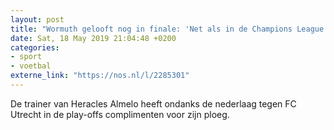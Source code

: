 ```yaml
---
layout: post
title: "Wormuth gelooft nog in finale: 'Net als in de Champions League’"
date: Sat, 18 May 2019 21:04:48 +0200
categories: 
- sport 
- voetbal 
externe_link: "https://nos.nl/l/2285301"
---
```


De trainer van Heracles Almelo heeft ondanks de nederlaag tegen FC Utrecht in de play-offs complimenten voor zijn ploeg.
